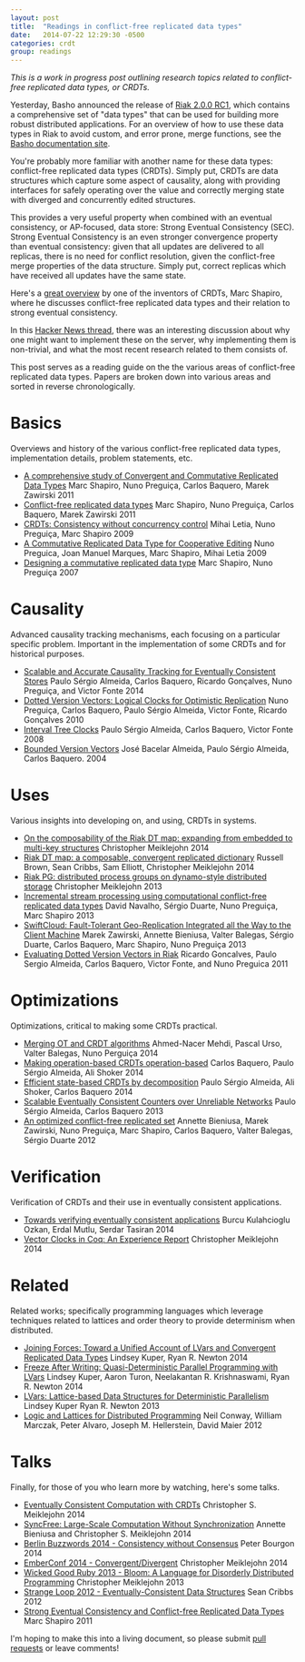 ```yaml
---
layout: post
title:  "Readings in conflict-free replicated data types"
date:   2014-07-22 12:29:30 -0500
categories: crdt
group: readings
---
```


_This is a work in progress post outlining research topics related to
conflict-free replicated data types, or CRDTs._

Yesterday, Basho announced the release of [Riak 2.0.0 RC1][RC1], which
contains a comprehensive set of "data types" that can be used for
building more robust distributed applications.  For an overview of how
to use these data types in Riak to avoid custom, and error prone, merge
functions, see the [Basho documentation site][docs].

You're probably more familiar with another name for these data types:
conflict-free replicated data types (CRDTs).  Simply put, CRDTs are data
structures which capture some aspect of causality, along with providing
interfaces for safely operating over the value and correctly merging
state with diverged and concurrently edited structures.

This provides a very useful property when combined with an eventual
consistency, or AP-focused, data store: Strong Eventual Consistency
(SEC).  Strong Eventual Consistency is an even stronger convergence
property than eventual consistency: given that all updates are delivered
to all replicas, there is no need for conflict resolution, given the
conflict-free merge properties of the data structure.  Simply put,
correct replicas which have received all updates have the same state.

Here's a [great overview][overview] by one of the inventors of CRDTs,
Marc Shapiro, where he discusses conflict-free replicated data types and
their relation to strong eventual consistency.

In this [Hacker News thread][hn], there was an interesting discussion
about why one might want to implement these on the server, why
implementing them is non-trivial, and what the most recent research
related to them consists of.

This post serves as a reading guide on the the various areas of
conflict-free replicated data types.  Papers are broken down into various
areas and sorted in reverse chronologically.

# Basics

Overviews and history of the various conflict-free replicated data
types, implementation details, problem statements, etc.

* [A comprehensive study of Convergent and Commutative Replicated Data Types](http://hal.inria.fr/inria-00555588)
  <span class="author">Marc Shapiro, Nuno Preguiça, Carlos Baquero, Marek Zawirski</span>
  <span class="date">2011</span>
* [Conflict-free replicated data types](http://dl.acm.org/citation.cfm?id=2050642)
  <span class="author">Marc Shapiro, Nuno Preguiça, Carlos Baquero, Marek Zawirski</span>
  <span class="date">2011</span>
* [CRDTs: Consistency without concurrency control](http://arxiv.org/abs/0907.0929)
  <span class="author">Mihai Letia, Nuno Preguiça, Marc Shapiro</span>
  <span class="date">2009</span>
* [A Commutative Replicated Data Type for Cooperative Editing](http://dl.acm.org/citation.cfm?id=1584339.1584604)
  <span class="author">Nuno Preguica, Joan Manuel Marques, Marc Shapiro, Mihai Letia</span>
  <span class="date">2009</span>
* [Designing a commutative replicated data type](http://arxiv.org/abs/0710.1784)
  <span class="author">Marc Shapiro, Nuno Preguiça</span>
  <span class="date">2007</span>

# Causality

Advanced causality tracking mechanisms, each focusing on a particular
specific problem.  Important in the implementation of some CRDTs and for
historical purposes.

* [Scalable and Accurate Causality Tracking for Eventually Consistent Stores](http://haslab.uminho.pt/tome/files/dvvset-dais.pdf)
  <span class="author">Paulo Sérgio Almeida, Carlos Baquero, Ricardo Gonçalves, Nuno Preguiça, and Victor Fonte</span>
  <span class="date">2014</span>
* [Dotted Version Vectors: Logical Clocks for Optimistic Replication](http://arxiv.org/abs/1011.5808)
  <span class="author">Nuno Preguiça, Carlos Baquero, Paulo Sérgio Almeida, Victor Fonte, Ricardo Gonçalves</span>
  <span class="date">2010</span>
* [Interval Tree Clocks](http://dl.acm.org/citation.cfm?id=1496330)
  <span class="author">Paulo Sérgio Almeida, Carlos Baquero, Victor Fonte</span>
  <span class="date">2008</span>
* [Bounded Version Vectors](http://gsd.di.uminho.pt/publications/gsd-2004-03)
  <span class="author">José Bacelar Almeida, Paulo Sérgio Almeida, Carlos Baquero.</span>
  <span class="date">2004</span>

# Uses

Various insights into developing on, and using, CRDTs in systems.

* [On the composability of the Riak DT map: expanding from embedded to multi-key structures](http://dl.acm.org/citation.cfm?doid=2596631.2596635)
  <span class="author">Christopher Meiklejohn</span>
  <span class="date">2014</span>
* [Riak DT map: a composable, convergent replicated dictionary](http://dl.acm.org/citation.cfm?id=2596633)
  <span class="author">Russell Brown, Sean Cribbs, Sam Elliott, Christopher Meiklejohn</span>
  <span class="date">2014</span>
* [Riak PG: distributed process groups on dynamo-style distributed storage](http://dl.acm.org/citation.cfm?id=2505305.2505309&coll=DL&dl=GUIDE)
  <span class="author">Christopher Meiklejohn</span>
  <span class="date">2013</span>
* [Incremental stream processing using computational conflict-free replicated data types](http://dl.acm.org/citation.cfm?id=2460762)
  <span class="author">David Navalho, Sérgio Duarte, Nuno Preguiça, Marc Shapiro</span>
  <span class="date">2013</span>
* [SwiftCloud: Fault-Tolerant Geo-Replication Integrated all the Way to the Client Machine](http://arxiv.org/abs/1310.3107)
  <span class="author">Marek Zawirski, Annette Bieniusa, Valter Balegas, Sérgio Duarte, Carlos Baquero, Marc Shapiro, Nuno Preguiça</span>
  <span class="date">2013</span>
* [Evaluating Dotted Version Vectors in Riak](http://asc.di.fct.unl.pt/~nmp/pubs/inforum-2011-2.pdf)
  <span class="author">Ricardo Goncalves, Paulo Sergio Almeida, Carlos Baquero, Victor Fonte, and Nuno Preguica</span>
  <span class="date">2011</span>

# Optimizations

Optimizations, critical to making some CRDTs practical.

* [Merging OT and CRDT algorithms](http://dl.acm.org/citation.cfm?id=2596636&CFID=513905613&CFTOKEN=18423880)
  <span class="author">Ahmed-Nacer Mehdi, Pascal Urso, Valter Balegas, Nuno Perguiça</span>
  <span class="date">2014</span>
* [Making operation-based CRDTs operation-based](http://dl.acm.org/citation.cfm?id=2596632&CFID=513905613&CFTOKEN=18423880)
  <span class="author">Carlos Baquero, Paulo Sérgio Almeida, Ali Shoker</span>
  <span class="date">2014</span>
* [Efficient state-based CRDTs by decomposition](http://dl.acm.org/citation.cfm?id=2596634)
  <span class="author">Paulo Sérgio Almeida, Ali Shoker, Carlos Baquero</span>
  <span class="date">2014</span>
* [Scalable Eventually Consistent Counters over Unreliable Networks](http://arxiv.org/abs/1307.3207)
  <span class="author">Paulo Sérgio Almeida, Carlos Baquero</span>
  <span class="date">2013</span>
* [An optimized conflict-free replicated set](http://arxiv.org/abs/1210.3368)
  <span class="author">Annette Bieniusa, Marek Zawirski, Nuno Preguiça, Marc Shapiro, Carlos Baquero, Valter Balegas, Sérgio Duarte</span>
  <span class="date">2012</span>

# Verification

Verification of CRDTs and their use in eventually consistent
applications.

* [Towards verifying eventually consistent applications](http://dl.acm.org/citation.cfm?id=2596638&CFID=513905613&CFTOKEN=18423880)
  <span class="author">Burcu Kulahcioglu Ozkan, Erdal Mutlu, Serdar Tasiran</span>
  <span class="date">2014</span>
* [Vector Clocks in Coq: An Experience Report](http://arxiv.org/abs/1406.4291)
  <span class="author">Christopher Meiklejohn</span>
  <span class="date">2014</span>

# Related

Related works; specifically programming languages which leverage
techniques related to lattices and order theory to provide determinism
when distributed.

* [Joining Forces: Toward a Unified Account of LVars and Convergent Replicated Data Types](https://www.cs.indiana.edu/~lkuper/papers/joining-wodet14.pdf)
  <span class="author">Lindsey Kuper, Ryan R. Newton</span>
  <span class="date">2014</span>
* [Freeze After Writing: Quasi-Deterministic Parallel Programming with LVars](http://www.cs.indiana.edu/~lkuper/papers/lvish-popl14.pdf)
  <span class="author">Lindsey Kuper, Aaron Turon, Neelakantan R. Krishnaswami, Ryan R. Newton</span>
  <span class="date">2014</span>
* [LVars: Lattice-based Data Structures for Deterministic Parallelism](http://www.cs.indiana.edu/~lkuper/papers/lvars-fhpc13.pdf)
  <span class="author">Lindsey Kuper Ryan R. Newton</span>
  <span class="date">2013</span>
* [Logic and Lattices for Distributed Programming](http://www.eecs.berkeley.edu/Pubs/TechRpts/2012/EECS-2012-167.pdf)
  <span class="author">Neil Conway, William Marczak, Peter Alvaro, Joseph M. Hellerstein, David Maier</span>
  <span class="date">2012</span>

# Talks

Finally, for those of you who learn more by watching, here's some talks.

* [Eventually Consistent Computation with CRDTs](https://www.youtube.com/watch?v=8_z9-iRiSZw)
  <span class="author">Christopher S. Meiklejohn</span>
  <span class="date">2014</span>
* [SyncFree: Large-Scale Computation Without Synchronization](https://www.youtube.com/watch?v=1KP_pxFhlVU)
  <span class="author">Annette Bieniusa and Christopher S. Meiklejohn</span>
  <span class="date">2014</span>
* [Berlin Buzzwords 2014 - Consistency without Consensus](https://www.youtube.com/watch?v=U6xLcIf1Qlw)
  <span class="author">Peter Bourgon</span>
  <span class="date">2014</span>
* [EmberConf 2014 - Convergent/Divergent](https://www.youtube.com/watch?v=qyVNG7fnubQ)
  <span class="author">Christopher Meiklejohn</span>
  <span class="date">2014</span>
* [Wicked Good Ruby 2013 - Bloom: A Language for Disorderly Distributed Programming](https://www.youtube.com/watch?v=66bU45vVF00)
  <span class="author">Christopher Meiklejohn</span>
  <span class="date">2013</span>
* [Strange Loop 2012 - Eventually-Consistent Data Structures](http://www.infoq.com/presentations/CRDT)
  <span class="author">Sean Cribbs</span>
  <span class="date">2012</span>
* [Strong Eventual Consistency and Conflict-free Replicated Data Types](http://research.microsoft.com/apps/video/default.aspx?id=153540&r=1)
  <span class="author">Marc Shapiro</span>
  <span class="date">2011</span>

I'm hoping to make this into a living document, so please submit [pull
requests][pull] or leave comments!

[pull]: https://github.com/cmeiklejohn/cmeiklejohn.github.io
[hn]: https://news.ycombinator.com/item?id=8066168
[RC1]: http://lists.basho.com/pipermail/riak-users_lists.basho.com/2014-July/015556.html
[overview]: http://research.microsoft.com/apps/video/default.aspx?id=153540&r=1
[docs]: http://docs.basho.com/riak/2.0.0/theory/concepts/crdts/
